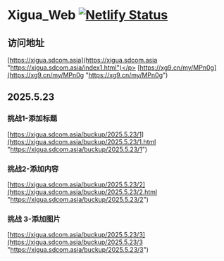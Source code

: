 # Xigua_Web [![Netlify Status](https://api.netlify.com/api/v1/badges/a0c117f8-b6b8-42b6-828a-f75095546cad/deploy-status)](https://app.netlify.com/projects/famous-brioche-cac20b/deploys)

## 访问地址
[https://xigua.sdcom.asia](https://xigua.sdcom.asia "https://xigua.sdcom.asia/index1.html")</p>
[https://xg9.cn/my/MPn0g](https://xg9.cn/my/MPn0g "https://xg9.cn/my/MPn0g")

## 2025.5.23
### 挑战1-添加标题
[https://xigua.sdcom.asia/buckup/2025.5.23/1](https://xigua.sdcom.asia/buckup/2025.5.23/1.html "https://xigua.sdcom.asia/buckup/2025.5.23/1")

### 挑战2-添加内容
[https://xigua.sdcom.asia/buckup/2025.5.23/2](https://xigua.sdcom.asia/buckup/2025.5.23/2.html "https://xigua.sdcom.asia/buckup/2025.5.23/2")

### 挑战 3-添加图片
[https://xigua.sdcom.asia/buckup/2025.5.23/3](https://xigua.sdcom.asia/buckup/2025.5.23/3 "https://xigua.sdcom.asia/buckup/2025.5.23/3")